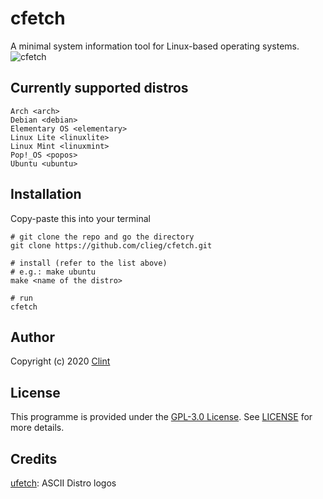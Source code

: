 # cfetch
A minimal system information tool for Linux-based operating systems.
![cfetch](https://clieg.github.io/images/cfetch.png)


## Currently supported distros
```
Arch <arch>
Debian <debian>
Elementary OS <elementary>
Linux Lite <linuxlite>
Linux Mint <linuxmint>
Pop!_OS <popos>
Ubuntu <ubuntu>
```


## Installation
Copy-paste this into your terminal
```
# git clone the repo and go the directory
git clone https://github.com/clieg/cfetch.git

# install (refer to the list above)
# e.g.: make ubuntu
make <name of the distro>

# run
cfetch
```


## Author
Copyright (c) 2020 [Clint](https://github.com/clieg)


## License
This programme is provided under the [GPL-3.0 License](https://github.com/clieg/coffeetch/blob/master/LICENSE). See [LICENSE](https://github.com/clieg/coffeetch/blob/master/LICENSE) for more details.


## Credits
[ufetch](https://gitlab.com/jschx/ufetch/): ASCII Distro logos

